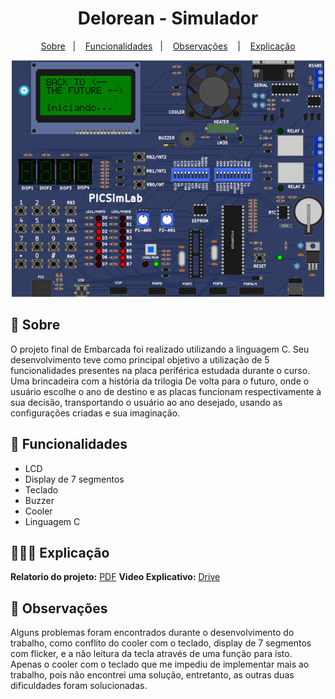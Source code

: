 <h1 align="center">Delorean - Simulador</h1>

<p align="center">
   <a href="#-Sobre">Sobre</a>&nbsp;&nbsp; | &nbsp;&nbsp;
   <a href="#-Funcionalidades">Funcionalidades</a>&nbsp;&nbsp; | &nbsp;&nbsp;
   <a href="#-Observações">Observações</a> &nbsp;&nbsp; | &nbsp;&nbsp;
   <a href="#-Explicação">Explicação</a>
</p>

<p align="center" width="100">
  <img alt="Imagem Microcontrolador" src="github/pic18F4520.png">
</p>

## 🔖 Sobre
  O projeto final de Embarcada foi realizado utilizando a linguagem C. Seu desenvolvimento teve como principal objetivo a utilização de 5 funcionalidades presentes na placa periférica estudada durante o curso. 
  Uma brincadeira com a história da trilogia De volta para o futuro, onde o usuário escolhe o ano de destino e as placas funcionam respectivamente à sua decisão, transportando o usuário ao ano desejado, usando as configurações criadas e sua imaginação.
  
## 💾 Funcionalidades
 - LCD
 - Display de 7 segmentos
 - Teclado
 - Buzzer
 - Cooler
 - Linguagem C
 
## 👩🏽‍💻 Explicação
**Relatorio do projeto:** <a href="https://github.com/FernandNsp/Embarcada-ProjetoFinal/blob/main/Embarcada-Relatorio.docx">PDF</a>
**Video Explicativo:** <a href="https://drive.google.com/file/d/1DemxlU005kbQGXOmPAj7yQLHznx0NFMs/view?usp=sharing">Drive</a>

## 📰 Observações
   Alguns problemas foram encontrados durante o desenvolvimento do trabalho, como conflito do cooler com o teclado, display de 7 segmentos com flicker, e a não leitura da tecla através de uma função para isto. Apenas o cooler com o teclado que me impediu de implementar mais ao trabalho, pois não encontrei uma solução, entretanto, as outras duas dificuldades foram solucionadas.
    
